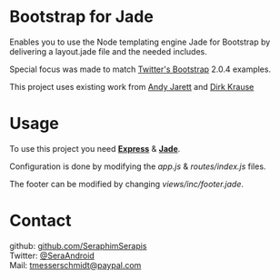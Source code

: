 Bootstrap for Jade
==================

Enables you to use the Node templating engine Jade for Bootstrap by delivering a layout.jade file and the needed includes.

Special focus was made to match [Twitter's Bootstrap][bootstrap] 2.0.4 examples.

This project uses existing work from [Andy Jarett][l1] and [Dirk Krause][l2]

Usage
==================
To use this project you need [**Express**][exp] & [**Jade**][jade].

Configuration is done by modifying the *app.js* & *routes/index.js* files.

The footer can be modified by changing *views/inc/footer.jade*.



Contact
==================
github: [github.com/SeraphimSerapis][github]<br/>
Twitter: [@SeraAndroid][twitter]<br/>
Mail: <tmesserschmidt@paypal.com>

[bootstrap]: http://twitter.github.com/bootstrap/
[github]: https://github.com/SeraphimSerapis
[twitter]: https://twitter.com/seraandroid
[l1]: http://www.andyjarrett.co.uk/blog/index.cfm/2011/12/21/layoutjade-for-Twitters-Bootstrap
[l2]: https://gist.github.com/1771035
[exp]: http://expressjs.com/guide.html
[jade]: http://jade-lang.com/
